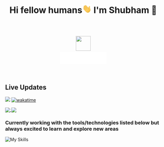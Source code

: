 
<h1 align="center">Hi fellow humans<img src="https://raw.githubusercontent.com/ABSphreak/ABSphreak/master/gifs/Hi.gif" width="30px"> I'm Shubham 🥳</h1>
<br>
<br />
<p align="center">
  <img width='48px' height='48px' src='https://github.githubassets.com/assets/mona-loading-default-c3c7aad1282f.gif' />
  <br />
  <img width='150px' height='40px' src='one-moment-please.svg' />
</p>
<br />

<h2>Live Updates</h2>

![](https://komarev.com/ghpvc/?username=Stroller15) [![wakatime](https://wakatime.com/badge/user/018cea7d-2a89-45e2-961f-da7c5046bd0a.svg)](https://wakatime.com/@018cea7d-2a89-45e2-961f-da7c5046bd0a)

<a href="#">
  <img align="center" src="https://github-readme-stats.vercel.app/api/top-langs/?username=Stroller15&count_private=true&theme=github_dark&layout=compact&bg_color=00000000&border_radius=6px&border_color=30363d" width="42%" />
</a>

<a href="#">
  <img align="center" src="https://github-readme-stats.vercel.app/api?username=Stroller15&show_icons=true&count_private=true&theme=github_dark&bg_color=00000000&border_radius=6px&border_color=30363d" width="50.5%" />
</a>



### Currently working with the tools/technologies listed below but always excited to learn and explore new areas

![My Skills](https://go-skill-icons.vercel.app/api/icons?i=js,typescript,nodejs,golang,react,nextjs,reactnative,mongodb,postgres)
<!-- ## My Coding Activity Over Last 7 days

![WakaTime Stats](https://wakatime.com/share/@stroller/14858090-5b65-4867-8f82-b90bdf241f62.svg)




